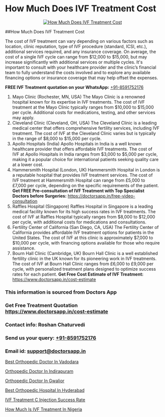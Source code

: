 # How Much Does IVF Treatment Cost

<p align="center">
  <a href="https://doctorsapp.in/treatment/ivf-treatment">
    <img src="https://doctorsapp.co.in/uploads/treatment_image/ICSI.jpg" alt="How Much Does IVF Treatment Cost">
  </a>
</p>
##How Much Does IVF Treatment Cost

The cost of IVF treatment can vary depending on various factors such as location, clinic reputation, type of IVF procedure (standard, ICSI, etc.), additional services required, and any insurance coverage. On average, the cost of a single IVF cycle can range from $12,000 to $15,000, but may increase significantly with additional services or multiple cycles. It's important to consult with your healthcare provider and the clinic’s financial team to fully understand the costs involved and to explore any available financing options or insurance coverage that may help offset the expenses.

**FREE IVF Treatment quotation on your WhatsApp:**  [+91-8591752176](https://api.whatsapp.com/send?phone=8591752176)

1) Mayo Clinic (Rochester, MN, USA)
The Mayo Clinic is a renowned hospital known for its expertise in IVF treatments. The cost of IVF treatment at the Mayo Clinic typically ranges from $10,000 to $15,000 per cycle. Additional costs for medications, testing, and other services may apply.
2) Cleveland Clinic (Cleveland, OH, USA)
The Cleveland Clinic is a leading medical center that offers comprehensive fertility services, including IVF treatment. The cost of IVF at the Cleveland Clinic varies but is typically in the range of $8,000 to $15,000 per cycle.
3) Apollo Hospitals (India)
Apollo Hospitals in India is a well known healthcare provider that offers affordable IVF treatments. The cost of IVF at Apollo Hospitals in India ranges from $3,000 to $5,000 per cycle, making it a popular choice for international patients seeking quality care at a lower cost.
4) Hammersmith Hospital (London, UK)
Hammersmith Hospital in London is a reputable hospital that provides IVF treatment services. The cost of IVF treatment at Hammersmith Hospital can range from £5,000 to £7,000 per cycle, depending on the specific requirements of the patient.
**Get FREE Pre-consultation of IVF Treatment with Top Specialist Doctors before Surgeries:** https://doctorsapp.in/free-video-consultation
5) Raffles Hospital (Singapore)
Raffles Hospital in Singapore is a leading medical facility known for its high success rates in IVF treatments. The cost of IVF at Raffles Hospital typically ranges from $8,000 to $12,000 per cycle, with additional costs for medications and consultations.
6) Fertility Center of California (San Diego, CA, USA)
The Fertility Center of California provides affordable IVF treatment options for patients in the United States. The cost of IVF at this clinic is approximately $7,000 to $10,000 per cycle, with financing options available for those who require assistance.
7) Bourn Hall Clinic (Cambridge, UK)
Bourn Hall Clinic is a well established fertility clinic in the UK known for its pioneering work in IVF treatments. The cost of IVF at Bourn Hall Clinic ranges from £6,000 to £9,000 per cycle, with personalized treatment plans designed to optimize success rates for each patient.
**Get Free Cost Estimate of IVF Treatment:** https://www.doctorsapp.in/cost-estimate

### This information is sourced from Doctors App 
### Get Free Treatment Quotation https://www.doctorsapp.in/cost-estimate
### Contact info: Roshan Chaturvedi 
### Send us your query: [+91-8591752176](https://api.whatsapp.com/send?phone=8591752176) 
### Email id: support@doctorsapp.in

[Best Orthopedic Doctor In Vadodara](https://www.linkedin.com/pulse/best-orthopedic-doctor-vadodara-doctorsapp-chittagong-qieke?trackingId=VVx2eZJSHzTwtOH2z%2FdacA%3D%3D&lipi=urn%3Ali%3Apage%3Ad_flagship3_company_admin%3BUjs5mcUZR9ewYOKOFkpg2w%3D%3D)

[Orthopedic Doctor In Indirapuram](https://www.linkedin.com/pulse/orthopedic-doctor-indirapuram-knee-replacement-treatment-vfvje?trackingId=z%2B2PipnjHFFPAFMFgCwd%2Bw%3D%3D&lipi=urn%3Ali%3Apage%3Ad_flagship3_company_admin%3BII%2FSNcWiSiigR90SV5cfEQ%3D%3D)

[Orthopedic Doctor In Gwalior](https://medium.com/@vimalrana22/orthopedic-doctor-in-gwalior-db56315fa585)

[Best Orthopedic Hospital In Hyderabad](https://medium.com/@vimalrana22/best-orthopedic-hospital-in-hyderabad-e7492a968a31)

[IVF Treatment C Injection Success Rate](https://doctors-apps.github.io/doctorsapp/ivf-treatment-c-injection-success-rate)

[How Much Is IVF Treatment In Nigeria](https://doctors-apps.github.io/doctorsapp/how-much-is-ivf-treatment-in-nigeria)

